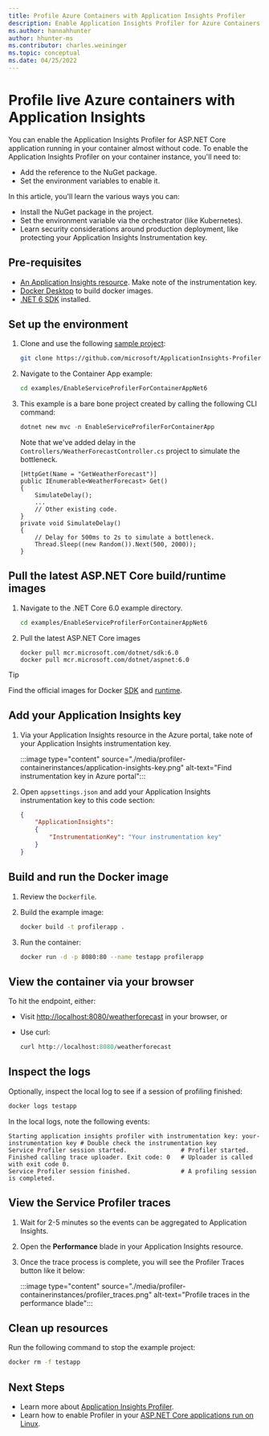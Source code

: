 ```yaml
---
title: Profile Azure Containers with Application Insights Profiler
description: Enable Application Insights Profiler for Azure Containers.
ms.author: hannahhunter
author: hhunter-ms
ms.contributor: charles.weininger
ms.topic: conceptual
ms.date: 04/25/2022
---
```


# Profile live Azure containers with Application Insights

You can enable the Application Insights Profiler for ASP.NET Core application running in your container almost without code. To enable the Application Insights Profiler on your container instance, you'll need to:

* Add the reference to the NuGet package.
* Set the environment variables to enable it.

In this article, you'll learn the various ways you can:
- Install the NuGet package in the project. 
- Set the environment variable via the orchestrator (like Kubernetes). 
- Learn security considerations around production deployment, like protecting your Application Insights Instrumentation key.

## Pre-requisites

- [An Application Insights resource](./create-new-resource.md). Make note of the instrumentation key.
- [Docker Desktop](https://www.docker.com/products/docker-desktop/) to build docker images.
- [.NET 6 SDK](https://dotnet.microsoft.com/download/dotnet/6.0) installed.

## Set up the environment

1. Clone and use the following [sample project](https://github.com/microsoft/ApplicationInsights-Profiler-AspNetCore/tree/main/examples/EnableServiceProfilerForContainerAppNet6):
      
      ```bash
      git clone https://github.com/microsoft/ApplicationInsights-Profiler-AspNetCore.git
      ```

1. Navigate to the Container App example: 

   ```bash
   cd examples/EnableServiceProfilerForContainerAppNet6
   ```

1. This example is a bare bone project created by calling the following CLI command:

   ```powershell
   dotnet new mvc -n EnableServiceProfilerForContainerApp
   ```

   Note that we've added delay in the `Controllers/WeatherForecastController.cs` project to simulate the bottleneck.

   ```CSharp
   [HttpGet(Name = "GetWeatherForecast")]
   public IEnumerable<WeatherForecast> Get()
   {
       SimulateDelay();
       ...
       // Other existing code.
   }
   private void SimulateDelay()
   {
       // Delay for 500ms to 2s to simulate a bottleneck.
       Thread.Sleep((new Random()).Next(500, 2000));
   }
   ```

## Pull the latest ASP.NET Core build/runtime images

1. Navigate to the .NET Core 6.0 example directory.

   ```bash
   cd examples/EnableServiceProfilerForContainerAppNet6
   ```

1. Pull the latest ASP.NET Core images

   ```shell
   docker pull mcr.microsoft.com/dotnet/sdk:6.0
   docker pull mcr.microsoft.com/dotnet/aspnet:6.0
   ```

> [!TIP]
> Find the official images for Docker [SDK](https://hub.docker.com/_/microsoft-dotnet-sdk) and [runtime](https://hub.docker.com/_/microsoft-dotnet-aspnet).

## Add your Application Insights key

1. Via your Application Insights resource in the Azure portal, take note of your Application Insights instrumentation key.

   :::image type="content" source="./media/profiler-containerinstances/application-insights-key.png" alt-text="Find instrumentation key in Azure portal":::

1. Open `appsettings.json` and add your Application Insights instrumentation key to this code section:

   ```json
   {
       "ApplicationInsights":
       {
           "InstrumentationKey": "Your instrumentation key"
       }
   }
   ```

## Build and run the Docker image

1. Review the `Dockerfile`.

1. Build the example image:

   ```bash
   docker build -t profilerapp .
   ```

1. Run the container:

   ```bash
   docker run -d -p 8080:80 --name testapp profilerapp
   ```

## View the container via your browser

To hit the endpoint, either:

- Visit [http://localhost:8080/weatherforecast](http://localhost:8080/weatherforecast) in your browser, or
- Use curl:
   
  ```terraform
  curl http://localhost:8080/weatherforecast
  ```


## Inspect the logs

Optionally, inspect the local log to see if a session of profiling finished:

```bash
docker logs testapp
```

In the local logs, note the following events:
   
```output
Starting application insights profiler with instrumentation key: your-instrumentation key # Double check the instrumentation key
Service Profiler session started.               # Profiler started.
Finished calling trace uploader. Exit code: 0   # Uploader is called with exit code 0.
Service Profiler session finished.              # A profiling session is completed.
```

## View the Service Profiler traces

1. Wait for 2-5 minutes so the events can be aggregated to Application Insights.
1. Open the **Performance** blade in your Application Insights resource. 
1. Once the trace process is complete, you will see the Profiler Traces button like it below:

      :::image type="content" source="./media/profiler-containerinstances/profiler_traces.png" alt-text="Profile traces in the performance blade":::



## Clean up resources

Run the following command to stop the example project:

```bash
docker rm -f testapp
```

## Next Steps

- Learn more about [Application Insights Profiler](./profiler-overview.md).
- Learn how to enable Profiler in your [ASP.NET Core applications run on Linux](./profiler-aspnetcore-linux.md).